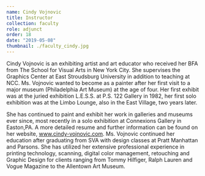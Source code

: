 ```yaml
---
name: Cindy Vojnovic
title: Instructor
collection: faculty
role: adjunct
order: 18
date: "2019-05-08"
thumbnail: ./faculty_cindy.jpg
---
```


Cindy Vojnovic is an exhibiting artist and art educator who received her BFA from The School for Visual Arts in New York City. She supervises the Graphics Center at East Stroudsburg University in addition to teaching at NCC. Ms. Vojnovic wanted to become as a painter after her first visit to a major museum (Philadelphia Art Museum) at the age of four. Her first exhibit was at the juried exhibition L.E.S.S. at P.S. 122 Gallery in 1982, her first solo exhibition was at the Limbo Lounge, also in the East Village, two years later.

She has continued to paint and exhibit her work in galleries and museums ever since, most recently in a solo exhibition at Connexions Gallery in Easton,PA. A more detailed resume and further information can be found on her website, www.cindy-vojnovic.com. Ms. Vojnovic continued her education after graduating from SVA with design classes at Pratt Manhattan and Parsons. She has utilized her extensive professional experience in printing technology, scanning, digital color management, retouching and Graphic Design for clients ranging from Tommy Hilfiger, Ralph Lauren and Vogue Magazine to the Allentown Art Museum.
